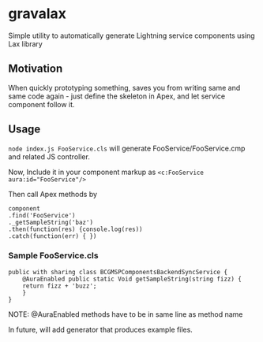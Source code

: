# gravalax
Simple utility to automatically generate Lightning service components using Lax library

## Motivation
When quickly prototyping something, saves you from writing same and same code again - just define the skeleton in Apex, and let service component follow it.

## Usage
`node index.js FooService.cls` will generate FooService/FooService.cmp and related JS controller.

Now, Include it in your component markup as
`<c:FooService aura:id="FooService"/>`

Then call Apex methods by
```
component
.find('FooService')
._getSampleString('baz')
.then(function(res) {console.log(res))
.catch(function(err) { })
```

### Sample FooService.cls
```
public with sharing class BCGMSPComponentsBackendSyncService {
	@AuraEnabled public static Void getSampleString(string fizz) {
    return fizz + 'buzz';
	}
}
```
NOTE: @AuraEnabled methods have to be in same line as method name

In future, will add generator that produces example files.
